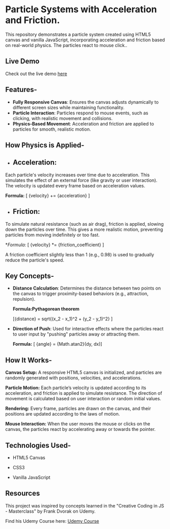 # Particle Systems with Acceleration and Friction.

This repository demonstrates a particle system created using HTML5 canvas and vanilla JavaScript, incorporating acceleration and friction based on real-world physics. The particles react to mouse click..

## Live Demo

Check out the live demo [here](https://algomystique.github.io/ParticleSystems-Physics)

## Features-

- **Fully Responsive Canvas**: Ensures the canvas adjusts dynamically to different screen sizes while maintaining functionality.
- **Particle Interaction**: Particles respond to mouse events, such as clicking, with realistic movement and collisions.
- **Physics-Based Movement**: Acceleration and friction are applied to particles for smooth, realistic motion.

## How Physics is Applied-

- ## Acceleration:

Each particle's velocity increases over time due to acceleration. This simulates the effect of an external force (like gravity or user interaction). The velocity is updated every frame based on acceleration values.

**Formula:**
[ {velocity} += {acceleration} ]

- ## Friction:
To simulate natural resistance (such as air drag), friction is applied, slowing down the particles over time. This gives a more realistic motion, preventing particles from moving indefinitely or too fast.

**Formula:*
[ {velocity} *= {friction_coefficient} ]

A friction coefficient slightly less than 1 (e.g., 0.98) is used to gradually reduce the particle's speed.

## Key Concepts-

- **Distance Calculation**: Determines the distance between two points on the canvas to trigger proximity-based behaviors (e.g., attraction, repulsion).
  
  **Formula:Pythagorean theorem**
  
  [{distance} = sqrt{(x_2 - x_1)^2 + (y_2 - y_1)^2} ]
  
- **Direction of Push**: Used for interactive effects where the particles react to user input by "pushing" particles away or attracting them.
  
  **Formula:**
  [ {angle} = {Math.atan2}(dy, dx)]

## How It Works-

**Canvas Setup:** A responsive HTML5 canvas is initialized, and particles are randomly generated with positions, velocities, and accelerations.

**Particle Motion:** Each particle’s velocity is updated according to its acceleration, and friction is applied to simulate resistance. The direction of movement is calculated based on user interaction or random initial values.

**Rendering:** Every frame, particles are drawn on the canvas, and their positions are updated according to the laws of motion.

**Mouse Interaction:** When the user moves the mouse or clicks on the canvas, the particles react by accelerating away or towards the pointer.

## Technologies Used-

- HTML5 Canvas

- CSS3

- Vanilla JavaScript

## Resources

This project was inspired by concepts learned in the "Creative Coding in JS - Masterclass" by Frank Dvorak on Udemy.

Find his Udemy Course here: [Udemy Course](https://www.udemy.com/user/frantisek-dvorak)

